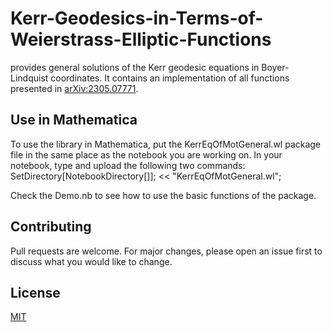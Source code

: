 # Kerr-Geodesics-in-Terms-of-Weierstrass-Elliptic-Functions
provides  general solutions of the Kerr geodesic equations in Boyer-Lindquist coordinates. It contains an implementation of  all functions presented in [arXiv:2305.07771](https://arxiv.org/abs/2305.07771).

## Use in Mathematica

To use the library in Mathematica, put the KerrEqOfMotGeneral.wl package file in the same place as the notebook you are working on. In your notebook, type and upload the following two commands:
	SetDirectory[NotebookDirectory[]];
  	<< "KerrEqOfMotGeneral.wl";
  
Check the Demo.nb to see how to use the basic functions of the package.

## Contributing

Pull requests are welcome. For major changes, please open an issue first
to discuss what you would like to change.

## License

[MIT](https://choosealicense.com/licenses/mit/)

